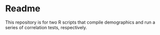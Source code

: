 # Readme
This repository is for two R scripts that compile demographics and run a series of correlation tests, respectively.
